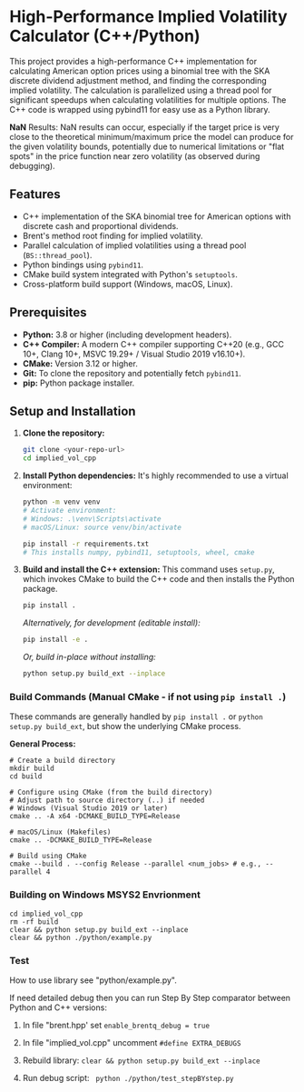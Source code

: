 # High-Performance Implied Volatility Calculator (C++/Python)

This project provides a high-performance C++ implementation for calculating American option prices using a binomial tree with the SKA discrete dividend adjustment method, and finding the corresponding implied volatility. The calculation is parallelized using a thread pool for significant speedups when calculating volatilities for multiple options. The C++ code is wrapped using pybind11 for easy use as a Python library.

**NaN** Results: NaN results can occur, especially if the target price is very close to the theoretical minimum/maximum price the model can produce for the given volatility bounds, potentially due to numerical limitations or "flat spots" in the price function near zero volatility (as observed during debugging).

## Features

*   C++ implementation of the SKA binomial tree for American options with discrete cash and proportional dividends.
*   Brent's method root finding for implied volatility.
*   Parallel calculation of implied volatilities using a thread pool (`BS::thread_pool`).
*   Python bindings using `pybind11`.
*   CMake build system integrated with Python's `setuptools`.
*   Cross-platform build support (Windows, macOS, Linux).

## Prerequisites

*   **Python:** 3.8 or higher (including development headers).
*   **C++ Compiler:** A modern C++ compiler supporting C++20 (e.g., GCC 10+, Clang 10+, MSVC 19.29+ / Visual Studio 2019 v16.10+).
*   **CMake:** Version 3.12 or higher.
*   **Git:** To clone the repository and potentially fetch `pybind11`.
*   **pip:** Python package installer.

## Setup and Installation

1.  **Clone the repository:**
    ```bash
    git clone <your-repo-url>
    cd implied_vol_cpp
    ```

2.  **Install Python dependencies:**
    It's highly recommended to use a virtual environment:
    ```bash
    python -m venv venv
    # Activate environment:
    # Windows: .\venv\Scripts\activate
    # macOS/Linux: source venv/bin/activate

    pip install -r requirements.txt
    # This installs numpy, pybind11, setuptools, wheel, cmake
    ```

3.  **Build and install the C++ extension:**
    This command uses `setup.py`, which invokes CMake to build the C++ code and then installs the Python package.
    ```bash
    pip install .
    ```
    *Alternatively, for development (editable install):*
    ```bash
    pip install -e .
    ```
    *Or, build in-place without installing:*
    ```bash
    python setup.py build_ext --inplace
    ```

### Build Commands (Manual CMake - if not using `pip install .`)

These commands are generally handled by `pip install .` or `python setup.py build_ext`, but show the underlying CMake process.

**General Process:**

```
# Create a build directory
mkdir build
cd build

# Configure using CMake (from the build directory)
# Adjust path to source directory (..) if needed
# Windows (Visual Studio 2019 or later)
cmake .. -A x64 -DCMAKE_BUILD_TYPE=Release

# macOS/Linux (Makefiles)
cmake .. -DCMAKE_BUILD_TYPE=Release

# Build using CMake
cmake --build . --config Release --parallel <num_jobs> # e.g., --parallel 4
```

### Building on Windows MSYS2 Envrionment
```
cd implied_vol_cpp
rm -rf build
clear && python setup.py build_ext --inplace
clear && python ./python/example.py
```

### Test

How to use library see "python/example.py".

If need detailed debug then you can run Step By Step comparator between Python and C++ versions:

1. In file "brent.hpp' set `enable_brentq_debug = true`

2. In file "implied_vol.cpp" uncomment `#define EXTRA_DEBUGS`

3. Rebuild library:
`clear && python setup.py build_ext --inplace`

4. Run debug script:
` python ./python/test_stepBYstep.py`

